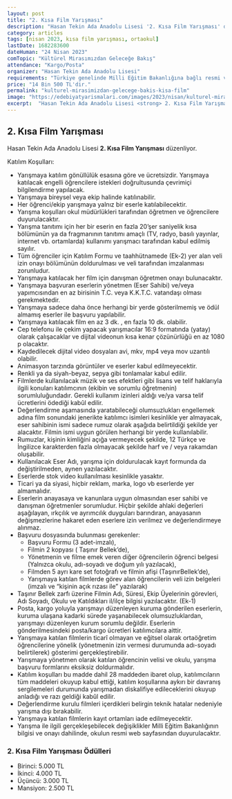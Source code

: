 ```yaml
---
layout: post
title: "2. Kısa Film Yarışması"
description: "Hasan Tekin Ada Anadolu Lisesi '2. Kısa Film Yarışması' düzenliyor."
category: articles
tags: [nisan 2023, kısa film yarışması, ortaokul]
lastDate: 1682283600
dateHuman: "24 Nisan 2023"
comTopic: "Kültürel Mirasımızdan Geleceğe Bakış"
attendance: "Kargo/Posta"
organizer: "Hasan Tekin Ada Anadolu Lisesi"
requirements: "Türkiye genelinde Milli Eğitim Bakanlığına bağlı resmi ve özel tüm ortaöğretim kurumlarında, hâlihazırda öğrenim gören öğrenciler katılabilir."
price: "14 Bin 500 TL'dir."
permalink: "kulturel-mirasimizdan-gelecege-bakis-kisa-film"
image: "https://edebiyatyarismalari.com/images/2023/nisan/kulturel-mirasimizdan-gelecege-bakis-kisa-film.jpg"
excerpt:  "Hasan Tekin Ada Anadolu Lisesi <strong> 2. Kısa Film Yarışması </strong> düzenliyor."
---
```


## 2. Kısa Film Yarışması
Hasan Tekin Ada Anadolu Lisesi **2. Kısa Film Yarışması** düzenliyor.  

Katılım Koşulları:
- Yarışmaya katılım gönüllülük esasına göre ve ücretsizdir. Yarışmaya katılacak engelli öğrencilere istekleri doğrultusunda çevrimiçi bilgilendirme yapılacak.
- Yarışmaya bireysel veya ekip halinde katılınabilir.
- Her öğrenci/ekip yarışmaya yalnız bir eserle katılabilecektir.
- Yarışma koşulları okul müdürlükleri tarafından öğretmen ve öğrencilere duyurulacaktır.
- Yarışma tanıtımı için her bir eserin en fazla 20’şer saniyelik kısa bölümünün ya da fragmanının tanıtımı amaçlı (TV, radyo, basılı yayınlar, internet vb. ortamlarda) kullanımı yarışmacı tarafından kabul edilmiş sayılır.
- Tüm öğrenciler için Katılım Formu ve taahhütnamede (Ek-2) yer alan veli izin onayı bölümünün doldurulması ve veli tarafından imzalanması zorunludur.
- Yarışmaya katılacak her film için danışman öğretmen onayı bulunacaktır.
- Yarışmaya başvuran eserlerin yönetmen (Eser Sahibi) ve/veya yapımcısından en az birisinin T.C. veya K.K.T.C. vatandaşı olması gerekmektedir.
- Yarışmaya sadece daha önce herhangi bir yerde gösterilmemiş ve ödül almamış eserler ile başvuru yapılabilir.
- Yarışmaya katılacak film en az 3 dk. , en fazla 10 dk. olabilir.
- Cep telefonu ile çekim yapacak yarışmacılar 16:9 formatında (yatay) olarak çalışacaklar ve dijital videonun kısa kenar çözünürlüğü en az 1080 p olacaktır.
- Kaydedilecek dijital video dosyaları avi, mkv, mp4 veya mov uzantılı olabilir.
- Animasyon tarzında görüntüler ve eserler kabul edilmeyecektir.
- Renkli ya da siyah-beyaz, sepya gibi tonlamalar kabul edilir.
- Filmlerde kullanılacak müzik ve ses efektleri gibi lisans ve telif haklarıyla ilgili konuları katılımcının (ekibin ve sorumlu öğretmenin) sorumluluğundadır. Gerekli kullanım izinleri aldığı ve/ya varsa telif ücretlerini ödediği kabûl edilir.
- Değerlendirme aşamasında yaratabileceği olumsuzlukları engellemek adına film sonundaki jenerikte katılımcı isimleri kesinlikle yer almayacak, eser sahibinin ismi sadece rumuz olarak aşağıda belirtildiği şekilde yer alacaktır. Filmin ismi uygun görülen herhangi bir yerde kullanılabilir.
- Rumuzlar, kişinin kimliğini açığa vermeyecek şekilde, 12 Türkçe ve İngilizce karakterden fazla olmayacak şekilde harf ve / veya rakamdan oluşabilir.
- Kullanılacak Eser Adı, yarışma için doldurulacak kayıt formunda da değiştirilmeden, aynen yazılacaktır.
- Eserlerde stok video kullanılması kesinlikle yasaktır.
- Ticari ya da siyasi, hiçbir reklam, marka, logo vb eserlerde yer almamalıdır.
- Eserlerin anayasaya ve kanunlara uygun olmasından eser sahibi ve danışman öğretmenler sorumludur. Hiçbir şekilde ahlaki değerleri aşağılayan, ırkçılık ve ayrımcılık duyguları barındıran, anayasanın değişmezlerine hakaret eden eserlere izin verilmez ve değerlendirmeye alınmaz.
- Başvuru dosyasında bulunması gerekenler:
    - Başvuru Formu (3 adet-imzalı),
    - Filmin 2 kopyası ( Taşınır Bellek’de),
    - Yönetmenin ve filme emek veren diğer öğrencilerin öğrenci belgesi (Yalnızca okulu, adı-soyadı ve doğum yılı yazılacak),
    - Filmden 5 ayrı kare set fotoğrafı ve filmin afişi (TaşınırBellek’de),
    - Yarışmaya katılan filmlerde görev alan öğrencilerin veli izin belgeleri (imzalı ve “kişinin açık rızası ile” yazılarak)
- Taşınır Bellek zarfı üzerine Filmin Adı, Süresi, Ekip Üyelerinin görevleri, Adı Soyadı, Okulu ve Katıldıkları il/ilçe bilgisi yazılacaktır. (Ek-1)
- Posta, kargo yoluyla yarışmayı düzenleyen kuruma gönderilen eserlerin, kuruma ulaşana kadarki sürede yaşanabilecek olumsuzluklardan, yarışmayı düzenleyen kurum sorumlu değildir. Eserlerin gönderilmesindeki posta/kargo ücretleri katılımcılara aittir.
- Yarışmaya katılan filmlerin ticarî olmayan ve eğitsel olarak ortaöğretim öğrencilerine yönelik (yönetmenin izin vermesi durumunda adı-soyadı belirtilerek) gösterimi gerçekleştirebilir.
- Yarışmaya yönetmen olarak katılan öğrencinin velisi ve okulu, yarışma başvuru formlarını eksiksiz doldurmalıdır.
- Katılım koşulları bu madde dahil 28 maddeden ibaret olup, katılımcıların tüm maddeleri okuyup kabul ettiği, katılım koşullarına aykırı bir davranış sergilemeleri durumunda yarışmadan diskalifiye edileceklerini okuyup anladığı ve razı geldiği kabûl edilir.
- Değerlendirme kurulu filmleri içerdikleri belirgin teknik hatalar nedeniyle yarışma dışı bırakabilir.
- Yarışmaya katılan filmlerin kayıt ortamları iade edilmeyecektir.
- Yarışma ile ilgili gerçekleşebilecek değişiklikler Milli Eğitim Bakanlığının bilgisi ve onayı dahilinde, okulun resmi web sayfasından duyurulacaktır.


### 2. Kısa Film Yarışması Ödülleri
- Birinci: 5.000 TL
- İkinci: 4.000 TL
- Üçüncü: 3.000 TL
- Mansiyon: 2.500 TL